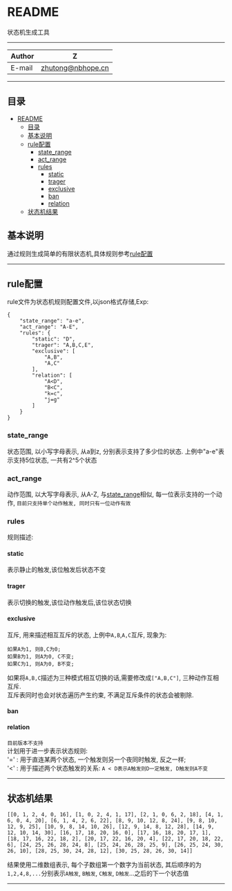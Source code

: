 README
===========================
状态机生成工具

****
	
|Author|Z|
|---|---
|E-mail|zhutong@nbhope.cn


****
## 目录
- [README](#readme)
  - [目录](#%E7%9B%AE%E5%BD%95)
  - [基本说明](#%E5%9F%BA%E6%9C%AC%E8%AF%B4%E6%98%8E)
  - [rule配置](#rule%E9%85%8D%E7%BD%AE)
    - [state_range](#staterange)
    - [act_range](#actrange)
    - [rules](#rules)
      - [static](#static)
      - [trager](#trager)
      - [exclusive](#exclusive)
      - [ban](#ban)
      - [relation](#relation)
  - [状态机结果](#%E7%8A%B6%E6%80%81%E6%9C%BA%E7%BB%93%E6%9E%9C)


## 基本说明
通过规则生成简单的有限状态机,具体规则参考[rule配置](#rule%E9%85%8D%E7%BD%AE)
***

## rule配置
rule文件为状态机规则配置文件,以json格式存储,Exp:
```
{
    "state_range": "a-e",
    "act_range": "A-E",
    "rules": {
        "static": "D",
        "trager": "A,B,C,E",
        "exclusive": [
            "A,B",
            "A,C"
        ],
        "relation": [
            "A<D",
            "B<C",
            "k=c",
            "j=g"
        ]
    }
}
```
### state_range
状态范围, 以小写字母表示, 从a到z, 分别表示支持了多少位的状态. 上例中"a-e"表示支持5位状态, 一共有2^5个状态
### act_range
动作范围, 以大写字母表示, 从A-Z, 与[state_range](#staterange)相似, 每一位表示支持的一个动作, `目前只支持单个动作触发, 同时只有一位动作有效`
### rules
规则描述:
#### static
表示静止的触发,该位触发后状态不变
#### trager
表示切换的触发,该位动作触发后,该位状态切换
#### exclusive
互斥, 用来描述相互互斥的状态, 上例中`A,B`,`A,C`互斥, 现象为:
```
如果A为1, 则B,C为0;
如果B为1, 则A为0, C不变;
如果C为1, 则A为0, B不变;
```
如果将`A,B,C`描述为三种模式相互切换的话,需要修改成`["A,B,C"]`, 三种动作互相互斥.<br>
互斥表同时也会对状态遍历产生约束, 不满足互斥条件的状态会被剔除.

#### ban



#### relation
`目前版本不支持`<br>
计划用于进一步表示状态规则:<br>
'=' : 用于直连某两个状态, 一个触发则另一个夜同时触发, 反之一样;<br>
'<' : 用于描述两个状态触发的关系: `A < D表示A触发则D一定触发, D触发则A不变`

***

## 状态机结果
```
[[0, 1, 2, 4, 0, 16], [1, 0, 2, 4, 1, 17], [2, 1, 0, 6, 2, 18], [4, 1, 6, 0, 4, 20], [6, 1, 4, 2, 6, 22], [8, 9, 10, 12, 8, 24], [9, 8, 10, 12, 9, 25], [10, 9, 8, 14, 10, 26], [12, 9, 14, 8, 12, 28], [14, 9, 12, 10, 14, 30], [16, 17, 18, 20, 16, 0], [17, 16, 18, 20, 17, 1], [18, 17, 16, 22, 18, 2], [20, 17, 22, 16, 20, 4], [22, 17, 20, 18, 22, 6], [24, 25, 26, 28, 24, 8], [25, 24, 26, 28, 25, 9], [26, 25, 24, 30, 26, 10], [28, 25, 30, 24, 28, 12], [30, 25, 28, 26, 30, 14]]
```
结果使用二维数组表示, 每个子数组第一个数字为当前状态, 其后顺序的为`1,2,4,8,...`分别表示`A触发`, `B触发`, `C触发`, `D触发`...之后的下一个状态值
***


